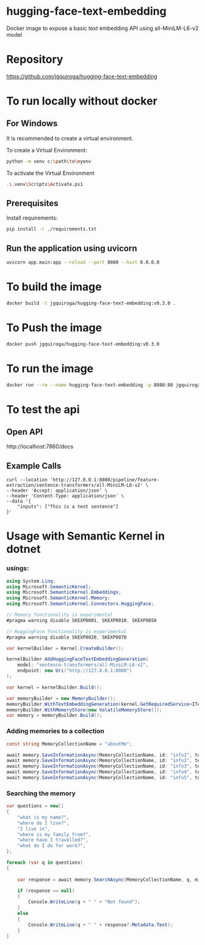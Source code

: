 # hugging-face-text-embedding
Docker image to expose a basic text embedding API using all-MiniLM-L6-v2 model

# Repository

https://github.com/jgquiroga/hugging-face-text-embedding


# To run locally without docker

## For Windows

It is recommended to create a virtual environment.

To create a Virtual Environment:

```bash
python -m venv c:\path\to\myenv
```

To activate the Virtual Environment

```bash
.\.venv\Scripts\Activate.ps1
```

## Prerequisites

Install requirements:

```bash
pip install -r ./requirements.txt
```

## Run the application using uvicorn

```bash
uvicorn app.main:app --reload --port 8080 --host 0.0.0.0
```

# To build the image

```bash
docker build -t jgquiroga/hugging-face-text-embedding:v0.3.0 .
```

# To Push the image

```bash
docker push jgquiroga/hugging-face-text-embedding:v0.3.0
```

# To run the image
```bash
docker run --rm --name hugging-face-text-embedding -p 8080:80 jgquiroga/hugging-face-text-embedding:v0.3.0
```

# To test the api

## Open API

http://localhost:7860/docs

## Example Calls

```
curl --location 'http://127.0.0.1:8080/pipeline/feature-extraction/sentence-transformers/all-MiniLM-L6-v2' \
--header 'Accept: application/json' \
--header 'Content-Type: application/json' \
--data '{
    "inputs": ["This is a test sentence"]
}'
```
# Usage with Semantic Kernel in dotnet

### usings:

```csharp
using System.Linq;
using Microsoft.SemanticKernel;
using Microsoft.SemanticKernel.Embeddings;
using Microsoft.SemanticKernel.Memory;
using Microsoft.SemanticKernel.Connectors.HuggingFace;
```

```csharp
// Memory functionality is experimental
#pragma warning disable SKEXP0001, SKEXP0010, SKEXP0050

// HuggingFace functionality is experimental
#pragma warning disable SKEXP0020, SKEXP0070

var kernelBuilder = Kernel.CreateBuilder();

kernelBuilder.AddHuggingFaceTextEmbeddingGeneration(
    model: "sentence-transformers/all-MiniLM-L6-v2",
    endpoint: new Uri("http://127.0.0.1:8080")
);

var kernel = kernelBuilder.Build();

var memoryBuilder = new MemoryBuilder();
memoryBuilder.WithTextEmbeddingGeneration(kernel.GetRequiredService<ITextEmbeddingGenerationService>());
memoryBuilder.WithMemoryStore(new VolatileMemoryStore());
var memory = memoryBuilder.Build();
```

### Adding memories to a collection

```csharp
const string MemoryCollectionName = "aboutMe";

await memory.SaveInformationAsync(MemoryCollectionName, id: "info1", text: "My name is Andrea");
await memory.SaveInformationAsync(MemoryCollectionName, id: "info2", text: "I currently work as a tourist operator");
await memory.SaveInformationAsync(MemoryCollectionName, id: "info3", text: "I currently live in Seattle and have been living there since 2005");
await memory.SaveInformationAsync(MemoryCollectionName, id: "info4", text: "I visited France and Italy five times since 2015");
await memory.SaveInformationAsync(MemoryCollectionName, id: "info5", text: "My family is from New York");

```

### Searching the memory

```csharp
var questions = new[]
{
    "what is my name?",
    "where do I live?",
    "I live in",
    "where is my family from?",
    "where have I travelled?",
    "what do I do for work?",
};

foreach (var q in questions)
{
    
    var response = await memory.SearchAsync(MemoryCollectionName, q, minRelevanceScore: 0.5).FirstOrDefaultAsync();

    if (response == null)
    {
        Console.WriteLine(q + " " + "Not found");
    }
    else
    {
        Console.WriteLine(q + " " + response?.Metadata.Text);
    }
}
```